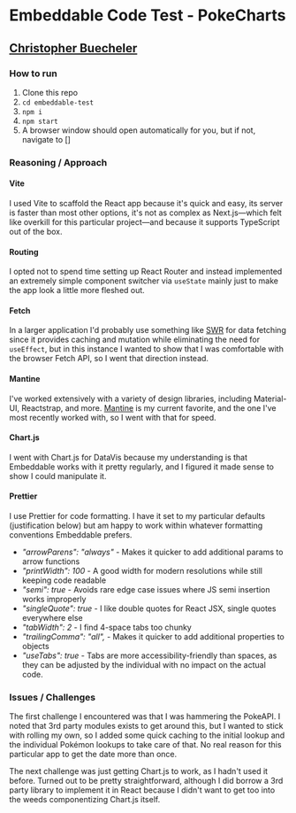 # Embeddable Code Test - PokeCharts

## [Christopher Buecheler](https://closebrace.com)

### How to run

1. Clone this repo
2. `cd embeddable-test`
3. `npm i`
4. `npm start`
5. A browser window should open automatically for you, but if not, navigate to []

### Reasoning / Approach

#### Vite

I used Vite to scaffold the React app because it's quick and easy, its server is faster than most other options, it's not as complex as Next.js&mdash;which felt like overkill for this particular project&mdash;and because it supports TypeScript out of the box.

#### Routing

I opted not to spend time setting up React Router and instead implemented an extremely simple component switcher via `useState` mainly just to make the app look a little more fleshed out.

#### Fetch

In a larger application I'd probably use something like [SWR](https://swr.vercel.app/) for data fetching since it provides caching and mutation while eliminating the need for `useEffect`, but in this instance I wanted to show that I was comfortable with the browser Fetch API, so I went that direction instead.

#### Mantine

I've worked extensively with a variety of design libraries, including Material-UI, Reactstrap, and more. [Mantine](https://mantine.dev/) is my current favorite, and the one I've most recently worked with, so I went with that for speed.

#### Chart.js

I went with Chart.js for DataVis because my understanding is that Embeddable works with it pretty regularly, and I figured it made sense to show I could manipulate it.

#### Prettier

I use Prettier for code formatting. I have it set to my particular defaults (justification below) but am happy to work within whatever formatting conventions Embeddable prefers.

- _"arrowParens": "always"_ - Makes it quicker to add additional params to arrow functions
- _"printWidth": 100_ - A good width for modern resolutions while still keeping code readable
- _"semi": true_ - Avoids rare edge case issues where JS semi insertion works improperly
- _"singleQuote": true_ - I like double quotes for React JSX, single quotes everywhere else
- _"tabWidth": 2_ - I find 4-space tabs too chunky
- _"trailingComma": "all",_ - Makes it quicker to add additional properties to objects
- _"useTabs": true_ - Tabs are more accessibility-friendly than spaces, as they can be adjusted by the individual with no impact on the actual code.

### Issues / Challenges

The first challenge I encountered was that I was hammering the PokeAPI. I noted that 3rd party modules exists to get around this, but I wanted to stick with rolling my own, so I added some quick caching to the initial lookup and the individual Pokémon lookups to take care of that. No real reason for this particular app to get the date more than once.

The next challenge was just getting Chart.js to work, as I hadn't used it before. Turned out to be pretty straightforward, although I did borrow a 3rd party library to implement it in React because I didn't want to get too into the weeds componentizing Chart.js itself.

